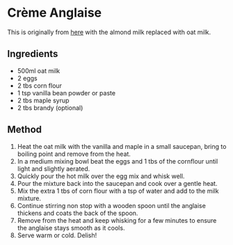 
# Crème Anglaise # 

This is originally from [here](https://www.gatherandfeast.com/almond-milk-cr%C3%A8me-anglaise) with the almond milk replaced with oat milk.

## Ingredients ## 

- 500ml oat milk
- 2 eggs
- 2 tbs corn flour
- 1 tsp vanilla bean powder or paste
- 2 tbs maple syrup
- 2 tbs brandy (optional)

## Method ## 

1. Heat the oat milk with the vanilla and maple in a small saucepan, bring to boiling point and remove from the heat.
2. In a medium mixing bowl beat the eggs and 1 tbs of the cornflour until light and slightly aerated.
3. Quickly pour the hot milk over the egg mix and whisk well.
4. Pour the mixture back into the saucepan and cook over a gentle heat. 
5. Mix the extra 1 tbs of corn flour with a tsp of water and add to the milk mixture.
6. Continue stirring non stop with a wooden spoon until the anglaise thickens and coats the back of the spoon.
7. Remove from the heat and keep whisking for a few minutes to ensure the anglaise stays smooth as it cools.
8. Serve warm or cold. Delish!

